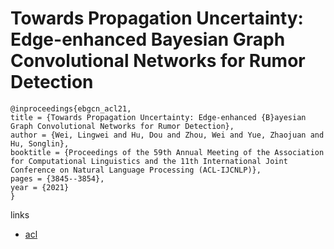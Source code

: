 # Towards Propagation Uncertainty: Edge-enhanced Bayesian Graph Convolutional Networks for Rumor Detection

```
@inproceedings{ebgcn_acl21,
title = {Towards Propagation Uncertainty: Edge-enhanced {B}ayesian Graph Convolutional Networks for Rumor Detection},
author = {Wei, Lingwei and Hu, Dou and Zhou, Wei and Yue, Zhaojuan and Hu, Songlin},
booktitle = {Proceedings of the 59th Annual Meeting of the Association for Computational Linguistics and the 11th International Joint Conference on Natural Language Processing (ACL-IJCNLP)},
pages = {3845--3854},
year = {2021}
}
```

links
- [acl](https://aclanthology.org/2021.acl-long.297)
